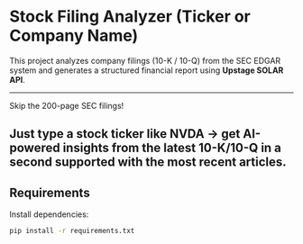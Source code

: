 # Stock Filing Analyzer (Ticker or Company Name)

This project analyzes company filings (10-K / 10-Q) from the SEC EDGAR system and generates a structured financial report using **Upstage SOLAR API**.

----
Skip the 200-page SEC filings!

Just type a stock ticker like NVDA → get AI-powered insights from the latest 10-K/10-Q in a second supported with the most recent articles.
----

## Requirements
Install dependencies:
```bash
pip install -r requirements.txt

